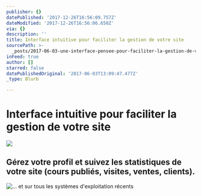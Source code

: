 ```yaml
---
publisher: {}
datePublished: '2017-12-26T16:56:09.757Z'
dateModified: '2017-12-26T16:56:06.650Z'
via: {}
description: ''
title: Interface intuitive pour faciliter la gestion de votre site
sourcePath: >-
  _posts/2017-06-03-une-interface-pensee-pour-faciliter-la-gestion-de-votre-espa.md
inFeed: true
author: []
starred: false
datePublishedOriginal: '2017-06-03T13:09:47.477Z'
_type: Blurb

---
```

# **Interface intuitive pour faciliter la gestion de votre site**
![](https://the-grid-user-content.s3-us-west-2.amazonaws.com/13ee6548-3f1b-4a62-a8c3-c81c09a8fc5c.png)

## Gérez votre profil et suivez les statistiques de votre site (cours publiés, visites, ventes, clients).
![... et sur tous les systèmes d'exploitation récents](https://the-grid-user-content.s3-us-west-2.amazonaws.com/218a4901-b4bf-4fbe-aa57-600d60740375.png)